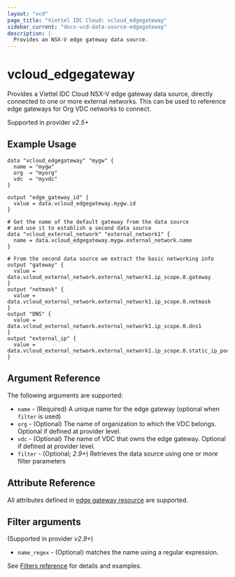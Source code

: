 ```yaml
---
layout: "vcd"
page_title: "Viettel IDC Cloud: vcloud_edgegateway"
sidebar_current: "docs-vcd-data-source-edgegateway"
description: |-
  Provides an NSX-V edge gateway data source.
---
```


# vcloud\_edgegateway

Provides a Viettel IDC Cloud NSX-V edge gateway data source, directly connected to one or more external networks. This can be used to reference
edge gateways for Org VDC networks to connect.

Supported in provider *v2.5+*

## Example Usage

```hcl
data "vcloud_edgegateway" "mygw" {
  name = "mygw"
  org  = "myorg"
  vdc  = "myvdc"
}

output "edge_gateway_id" {
  value = data.vcloud_edgegateway.mygw.id
}

# Get the name of the default gateway from the data source
# and use it to establish a second data source
data "vcloud_external_network" "external_network1" {
  name = data.vcloud_edgegateway.mygw.external_network.name
}

# From the second data source we extract the basic networking info
output "gateway" {
  value = data.vcloud_external_network.external_network1.ip_scope.0.gateway
}
output "netmask" {
  value = data.vcloud_external_network.external_network1.ip_scope.0.netmask
}
output "DNS" {
  value = data.vcloud_external_network.external_network1.ip_scope.0.dns1
}
output "external_ip" {
  value = data.vcloud_external_network.external_network1.ip_scope.0.static_ip_pool.0.start_address
}
```

## Argument Reference

The following arguments are supported:

* `name` - (Required) A unique name for the edge gateway (optional when `filter` is used)
* `org` - (Optional) The name of organization to which the VDC belongs. Optional if defined at provider level.
* `vdc` - (Optional) The name of VDC that owns the edge gateway. Optional if defined at provider level. 
* `filter` - (Optional; *2.9+*) Retrieves the data source using one or more filter parameters

## Attribute Reference

All attributes defined in [edge gateway resource](/providers/terraform-viettelidc/vcloud/latest/docs/resources/edgegateway#attribute-reference) are supported.

## Filter arguments

(Supported in provider *v2.9+*)

* `name_regex` - (Optional) matches the name using a regular expression.

See [Filters reference](/providers/terraform-viettelidc/vcloud/latest/docs/guides/data_source_filters) for details and examples.

